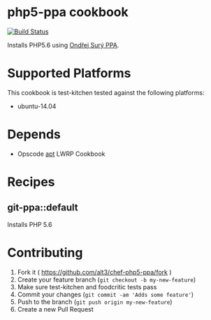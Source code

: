 # php5-ppa cookbook

[![Build Status](https://travis-ci.org/alt3/chef-php5-ppa.svg)](https://travis-ci.org/alt3/chef-php5-ppa)

Installs PHP5.6 using [Ondřej Surý PPA](https://launchpad.net/~ondrej/+archive/ubuntu/php5-5.6).

# Supported Platforms

This cookbook is test-kitchen tested against the following platforms:

- ubuntu-14.04

# Depends

- Opscode [apt](https://github.com/opscode-cookbooks/apt) LWRP Cookbook

# Recipes

## git-ppa::default

Installs PHP 5.6

# Contributing

1. Fork it ( https://github.com/alt3/chef-php5-ppa/fork )
2. Create your feature branch (`git checkout -b my-new-feature`)
3. Make sure test-kitchen and foodcritic tests pass
4. Commit your changes (`git commit -am 'Adds some feature'`)
5. Push to the branch (`git push origin my-new-feature`)
6. Create a new Pull Request
